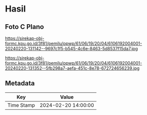 # Hasil

## Foto C Plano

https://sirekap-obj-formc.kpu.go.id/3f81/pemilu/ppwp/61/06/19/20/04/6106192004001-20240220-131142--9697c1f5-b545-4c6e-8463-5d8537f15da7.jpg

https://sirekap-obj-formc.kpu.go.id/3f81/pemilu/ppwp/61/06/19/20/04/6106192004001-20240220-131352--5fb298a7-aefa-451c-8e78-672724656239.jpg


## Metadata

| Key        | Value               |
| ---------- | ------------------- |
| Time Stamp | 2024-02-20 14:00:00 |



